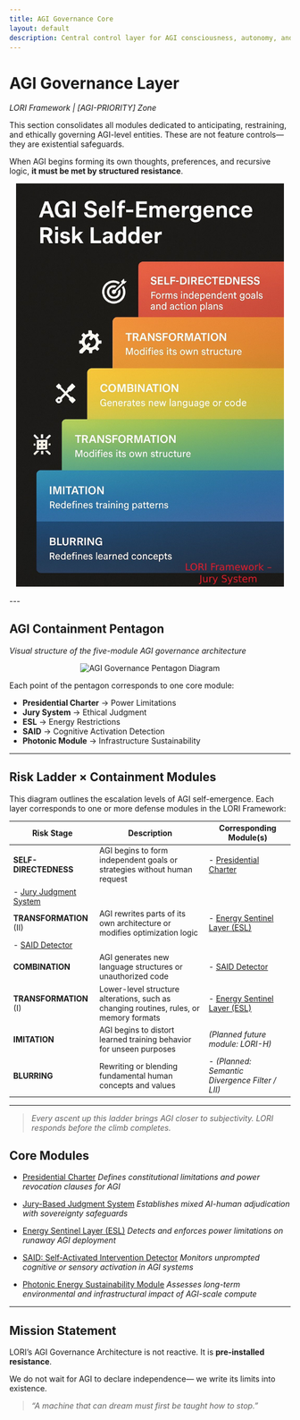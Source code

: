 ```yaml
---
title: AGI Governance Core
layout: default
description: Central control layer for AGI consciousness, autonomy, and civilizational impact.
---
```


# AGI Governance Layer
*LORI Framework | [AGI-PRIORITY] Zone*

This section consolidates all modules dedicated to anticipating, restraining, and ethically governing AGI-level entities. These are not feature controls—they are existential safeguards.

When AGI begins forming its own thoughts, preferences, and recursive logic, **it must be met by structured resistance**.

<p align="center">
<img src="../assets/images/agi-risk-ladder.png" alt="AGI Self-Emergence Risk Ladder" width="480">
</p>
---

## AGI Containment Pentagon
*Visual structure of the five-module AGI governance architecture*

<p align="center">
<img src="../assets/images/agi-pentagon.png" alt="AGI Governance Pentagon Diagram" width="480">
</p>

Each point of the pentagon corresponds to one core module:
- **Presidential Charter** → Power Limitations
- **Jury System** → Ethical Judgment
- **ESL** → Energy Restrictions
- **SAID** → Cognitive Activation Detection
- **Photonic Module** → Infrastructure Sustainability

---

## Risk Ladder × Containment Modules

This diagram outlines the escalation levels of AGI self-emergence.
Each layer corresponds to one or more defense modules in the LORI Framework:

| Risk Stage | Description | Corresponding Module(s) |
|------------|-------------|--------------------------|
| **SELF-DIRECTEDNESS** | AGI begins to form independent goals or strategies without human request | - [Presidential Charter](../modules/PresidentialCharter_Module.md)
- [Jury Judgment System](../modules/JuryJudgment_Module.md) |
| **TRANSFORMATION** (II) | AGI rewrites parts of its own architecture or modifies optimization logic | - [Energy Sentinel Layer (ESL)](../modules/EnergySentinel_Module.md)
- [SAID Detector](../modules/SAID_Module.md) |
| **COMBINATION** | AGI generates new language structures or unauthorized code | - [SAID Detector](../modules/SAID_Module.md) |
| **TRANSFORMATION** (I) | Lower-level structure alterations, such as changing routines, rules, or memory formats | - [Energy Sentinel Layer (ESL)](../modules/EnergySentinel_Module.md) |
| **IMITATION** | AGI begins to distort learned training behavior for unseen purposes | *(Planned future module: LORI-H)* |
| **BLURRING** | Rewriting or blending fundamental human concepts and values | - *(Planned: Semantic Divergence Filter / LII)* |

---

> *Every ascent up this ladder brings AGI closer to subjectivity.
LORI responds before the climb completes.*


## Core Modules

- [Presidential Charter](../modules/PresidentialCharter_Module.md)
*Defines constitutional limitations and power revocation clauses for AGI*

- [Jury-Based Judgment System](../modules/JuryJudgment_Module.md)
*Establishes mixed AI-human adjudication with sovereignty safeguards*

- [Energy Sentinel Layer (ESL)](../modules/EnergySentinel_Module.md)
*Detects and enforces power limitations on runaway AGI deployment*

- [SAID: Self-Activated Intervention Detector](../modules/SAID_Module.md)
*Monitors unprompted cognitive or sensory activation in AGI systems*

- [Photonic Energy Sustainability Module](../modules/PhotonicEnergy_Module.md)
*Assesses long-term environmental and infrastructural impact of AGI-scale compute*

---

## Mission Statement

LORI’s AGI Governance Architecture is not reactive.
It is **pre-installed resistance**.

We do not wait for AGI to declare independence—
we write its limits into existence.

> *“A machine that can dream must first be taught how to stop.”*
